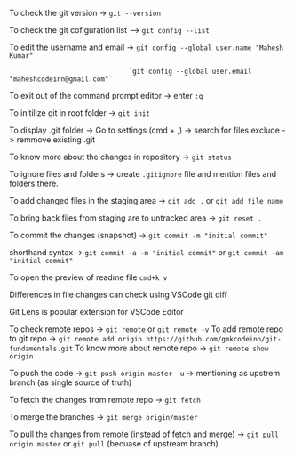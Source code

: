 To check the git version -> `git --version`

To check the git cofiguration list --> `git config --list`

To edit the username and email -> `git config --global user.name "Mahesh Kumar"`
                                  
                                  `git config --global user.email "maheshcodeinn@gmail.com"`

To exit out of the command prompt editor -> enter `:q`

To initilize git in root folder -> `git init`

To display .git folder -> Go to settings (cmd + ,) -> search for files.exclude -> remmove existing .git

To know more about the changes in repository -> `git status`

To ignore files and folders -> create `.gitignore` file and mention files and folders there.

To add changed files in the staging area -> `git add .` or `git add file_name`

To bring back files from staging are to untracked area -> `git reset .`

To commit the changes (snapshot) -> `git commit -m "initial commit"`

shorthand syntax -> `git commit -a -m "initial commit"` or `git commit -am "initial commit"`

To open the preview of readme file `cmd+k v`

Differences in file changes can check using VSCode git diff

Git Lens is popular extension for VSCode Editor

To check remote repos -> `git remote` or `git remote -v`
To add remote repo to git repo -> `git remote add origin https://github.com/gmkcodeinn/git-fundamentals.git`
To know more about remote repo -> `git remote show origin`

To push the code -> `git push origin master -u` -> mentioning as upstrem branch (as single source of truth)

To fetch the changes from remote repo -> `git fetch`

To merge the branches -> `git merge origin/master`

To pull the changes from remote (instead of fetch and merge) -> `git pull origin master` or `git pull` (becuase of upstream branch)
